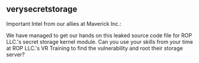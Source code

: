 ## verysecretstorage

Important Intel from our allies at Maverick Inc.: 

We have managed to get our hands on this leaked source code file for ROP LLC.'s secret storage kernel module. Can you use your skills from your time at ROP LLC.'s VR Training to find the vulnerability and root their storage server?
